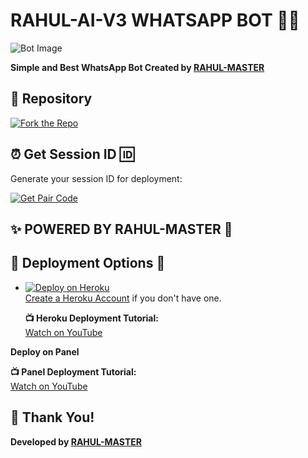 
# RAHUL-AI-V3 WHATSAPP BOT 🤍🚨

![Bot Image](https://files.catbox.moe/x1onpj.jpg)

**Simple and Best WhatsApp Bot Created by [RAHUL-MASTER](https://github.com/rahulmaster143)**

## 🔗 Repository

[![Fork the Repo](https://img.shields.io/badge/Fork%20Repo-blue?style=for-the-badge)](https://github.com/rahulmaster143/RAHUL-AI-V3/fork)

## ⏰ Get Session ID 🆔 

Generate your session ID for deployment:

[![Get Pair Code](https://img.shields.io/badge/%F0%9F%9A%80%20GET%20PAIR%20CODE%20WEB-ffcc00?style=for-the-badge)]()

## ✨ POWERED BY RAHUL-MASTER 🌟


## 🚀  Deployment Options 🚨

- [![Deploy on Heroku](https://www.herokucdn.com/deploy/button.svg)](https://dashboard.heroku.com/new?template=https%3A%2F%2Fgithub.com%2Frahulmaster143%2FRAHUL-AI-V3)  
  [Create a Heroku Account](https://signup.heroku.com/) if you don't have one.
  
  **📺 Heroku Deployment Tutorial:**  
  [Watch on YouTube](https://www.youtube.com/@rahulhiran4733)

  
 
 **Deploy on Panel**
  
  **📺 Panel Deployment Tutorial:**  
  [Watch on YouTube](https://www.youtube.com/@rahulhiran4733)
 

## 🙏 Thank You!


**Developed by [RAHUL-MASTER](https://github.com/rahulmaster143)**
